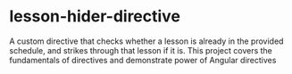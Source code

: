 
# lesson-hider-directive
A custom directive that checks whether a lesson is already in the provided schedule, and strikes through that lesson if it is. This project covers the fundamentals of directives and demonstrate power of Angular directives
